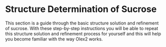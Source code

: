 Structure Determination of Sucrose
==========
This section is a guide through the basic structure solution and refinement of sucrose. With these step-by-step instructions you will be able to repeat this structure solution and refinement process for yourself and this will help you become familiar with the way Olex2 works.
